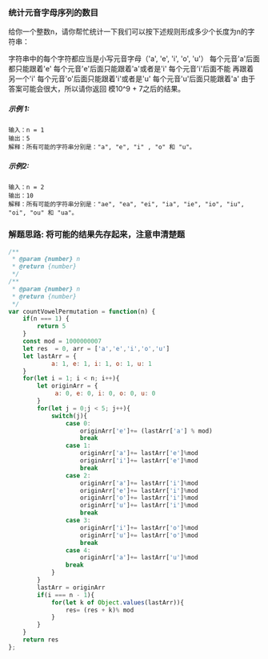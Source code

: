 ### 统计元音字母序列的数目
给你一个整数n，请你帮忙统计一下我们可以按下述规则形成多少个长度为n的字符串：

字符串中的每个字符都应当是小写元音字母（'a', 'e', 'i', 'o', 'u'）
每个元音'a'后面都只能跟着'e'
每个元音'e'后面只能跟着'a'或者是'i'
每个元音'i'后面不能 再跟着另一个'i'
每个元音'o'后面只能跟着'i'或者是'u'
每个元音'u'后面只能跟着'a'
由于答案可能会很大，所以请你返回 模10^9 + 7之后的结果。


##### 示例 1:

    输入：n = 1
    输出：5
    解释：所有可能的字符串分别是："a", "e", "i" , "o" 和 "u"。

##### 示例2:

    输入：n = 2
    输出：10
    解释：所有可能的字符串分别是："ae", "ea", "ei", "ia", "ie", "io", "iu", "oi", "ou" 和 "ua"。

### 解题思路: 将可能的结果先存起来，注意申清楚题

```js
/**
 * @param {number} n
 * @return {number}
 */
/**
 * @param {number} n
 * @return {number}
 */
var countVowelPermutation = function(n) {
    if(n === 1) {
        return 5
    }     
    const mod = 1000000007
    let res  = 0, arr = ['a','e','i','o','u']
    let lastArr = {
            a: 1, e: 1, i: 1, o: 1, u: 1
    }
    for(let i = 1; i < n; i++){
        let originArr = {
             a: 0, e: 0, i: 0, o: 0, u: 0
        }
        for(let j = 0;j < 5; j++){
            switch(j){
                case 0:
                    originArr['e']+= (lastArr['a'] % mod)
                    break
                case 1:
                    originArr['a']+= lastArr['e']%mod
                    originArr['i']+= lastArr['e']%mod
                    break
                case 2:
                    originArr['a']+= lastArr['i']%mod
                    originArr['e']+= lastArr['i']%mod
                    originArr['o']+= lastArr['i']%mod
                    originArr['u']+= lastArr['i']%mod
                    break
                case 3:
                    originArr['i']+= lastArr['o']%mod
                    originArr['u']+= lastArr['o']%mod
                    break
                case 4:
                    originArr['a']+= lastArr['u']%mod
                break
            }
        }
        lastArr = originArr
        if(i === n - 1){
            for(let k of Object.values(lastArr)){
                res= (res + k)% mod
            }
        }
    }
    return res
};
```
